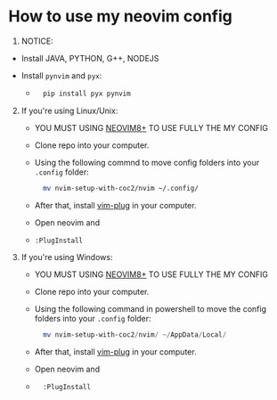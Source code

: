 # How to use my neovim config

1. NOTICE:
- Install JAVA, PYTHON, G++, NODEJS

- Install ```pynvim``` and ```pyx```:
  
  - ```bash
      pip install pyx pynvim
    ```
2. If you're using Linux/Unix:
   
   - YOU MUST USING [NEOVIM8+](https://neovim.io/) TO USE FULLY THE MY CONFIG
   
   - Clone repo into your computer.
   
   - Using the following commnd to move config folders into your ```.config``` folder:
     
     ```bash
       mv nvim-setup-with-coc2/nvim ~/.config/
     ```
   
   - After that, install [vim-plug](https://github.com/junegunn/vim-plug) in your computer.
   
   - Open neovim and 
   
   - ```vim
     :PlugInstall 
     ```

3. If you're using Windows:
   
   - YOU MUST USING [NEOVIM8+](https://neovim.io/) TO USE FULLY THE MY CONFIG
   
   - Clone repo into your computer.
   
   - Using the following command in powershell to move the config folders into your ```.config``` folder:
     
     ```powershell
       mv nvim-setup-with-coc2/nvim/ ~/AppData/Local/
     ```
   
   - After that, install [vim-plug](https://github.com/junegunn/vim-plug) in your computer.
   
   - Open neovim and
   
   - ```vim
       :PlugInstall
     ```
